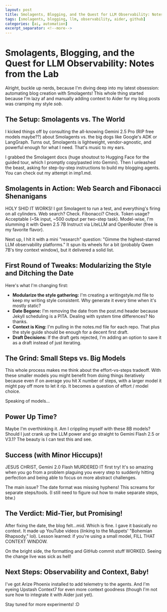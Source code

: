 ```yaml
---
layout: post
title: Smolagents, Blogging, and the Quest for LLM Observability: Notes from the Lab
tags: [smolagents, blogging, llm, observability, aider, github]
categories: [ai, automation]
excerpt_separator: <!--more-->
---
```


# Smolagents, Blogging, and the Quest for LLM Observability: Notes from the Lab

Alright, buckle up nerds, because I'm diving deep into my latest obsession: automating blog creation with Smolagents! This whole thing started because I'm lazy af and manually adding context to Aider for my blog posts was cramping my style *sob*.

## The Setup: Smolagents vs. The World

I kicked things off by consulting the all-knowing Gemini 2.5 Pro (RIP free models maybe??) about Smolagents vs. the big dogs like Google's ADK or LangGraph. Turns out, Smolagents is lightweight, vendor-agnostic, and powerful enough for what I need. That's music to my ears.

I grabbed the Smolagent docs (huge shoutout to Hugging Face for the guided tour, which I promptly copy/pasted into Gemini). Then I unleashed the beast, asking for step-by-step instructions to build my blogging agents. You can check out my attempt in imp1.md.

## Smolagents in Action: Web Search and Fibonacci Shenanigans

HOLY SHID IT WORKS! I got Smolagent to run a test, and everything's firing on all cylinders. Web search? Check. Fibonacci? Check. Token usage? Acceptable (~5k input, ~500 output per two-step task). Model-wise, I'm slumming it with Qwen 2.5 7B Instruct via LiteLLM and OpenRouter (free is my favorite flavor).

Next up, I hit it with a mini "research" question: "Gimme the highest-starred LLM observability platforms." It spun its wheels for a bit (probably Qwen 7B's tiny context window), but it delivered a solid list.

## First Round of Tweaks: Modularizing the Style and Ditching the Date

Here's what I'm changing first:

*   **Modularize the style gathering:** I'm creating a writingstyle.md file to keep my writing style consistent. Why generate it every time when it's mostly static?
*   **Date Begone:** I'm removing the date from the post.md header because Jekyll scheduling is a PITA. Dealing with system time differences? No thanks.
*   **Context is King:** I'm pulling in the notes.md file for each repo. That plus the style guide should be enough for a decent first draft.
*   **Draft Decisions:** If the draft gets rejected, I'm adding an option to save it as a draft instead of just iterating.

## The Grind: Small Steps vs. Big Models

This whole process makes me think about the effort-vs-steps tradeoff. With these smaller models you might benefit from doing things iteratively because even if on average you hit X number of steps, with a larger model it might pay off more to let it rip. It becomes a question of effort / model choice.

Speaking of models...

## Power Up Time?

Maybe I'm overthinking it. Am I crippling myself with these 8B models? Should I just crank up the LLM power and go straight to Gemini Flash 2.5 or V3.1? The beauty is I can test this and see.

## Success (with Minor Hiccups)!

JESUS CHRIST, Gemini 2.0 Flash MURDERED IT first try! It's so amazing when you go from a problem plaguing you every step to suddenly hitting perfection and being able to focus on more abstract challenges.

The main issue? The date format was missing hyphens! This screams for separate steps/tools. (I still need to figure out how to make separate steps, btw.)

## The Verdict: Mid-Tier, but Promising!

After fixing the date, the blog felt...mid. Which is fine. I gave it basically no context. It made up YouTube videos (linking to the Muppets' "Bohemian Rhapsody," lol). Lesson learned: if you're using a small model, FILL THAT CONTEXT WINDOW.

On the bright side, the formatting and GitHub commit stuff WORKED. Seeing the change live was sick as hell!

## Next Steps: Observability and Context, Baby!

I've got Arize Phoenix installed to add telemetry to the agents. And I'm eyeing Upstash Context7 for even more context goodness (though I'm not sure how to integrate it with Aider just yet).

Stay tuned for more experiments! :D
